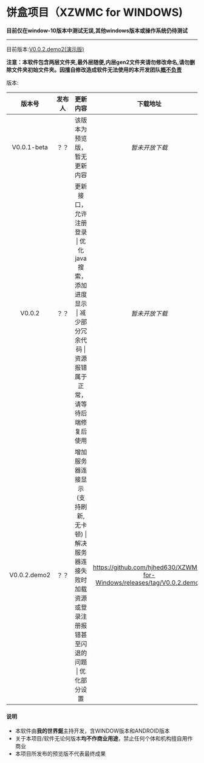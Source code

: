 # 饼盒项目（XZWMC for WINDOWS)

**目前仅在window-10版本中测试无误,其他windows版本或操作系统仍待测试**

------

目前版本:<u>V0.0.2.demo2(演示版)</u>

**注意：本软件包含两层文件夹,最外层随便,内层gen2文件夹请勿修改命名,请勿删除文件夹初始文件夹。因擅自修改造成软件无法使用的本开发团队<u>概不负责</u>**



版本:

|    版本号    | 发布人 |                           更新内容                           |                           下载地址                           | 更新时间  |
| :----------: | :----: | :----------------------------------------------------------: | :----------------------------------------------------------: | :-------: |
| V0.0.1-beta  |  ？？  |                 该版本为预览版，暂无更新内容                 |                        *暂未开放下载*                        | 2023-7-18 |
|    V0.0.2    |  ？？  | 更新接口，允许注册登录 \| 优化java搜索，添加进度显示 \| 减少部分冗余代码 \| 资源报错属于正常，请等待后端修复后使用 |                        *暂未开放下载*                        | 2023-7-20 |
| V0.0.2.demo2 |  ？？  | 增加服务器连接显示(支持刷新,无卡顿) \| 解决服务器连接失败时加载资源或登录注册报错甚至闪退的问题 \| 优化部分设置 | https://github.com/hjhed630/XZWMC-for-Windows/releases/tag/V0.0.2.demo2 | 2023-7-22 |



#### 说明

- 本软件由**我的世界烻**主持开发，含WINDOW版本和ANDROID版本
- 关于本项目/软件无论何版本**均不作商业用途**，禁止任何个体和机构擅自用作商业
- 本项目所发布的预览版不代表最终成果

